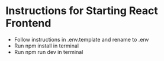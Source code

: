 # Instructions for Starting React Frontend

-   Follow instructions in .env.template and rename to .env
-   Run npm install in terminal
-   Run npm run dev in terminal
